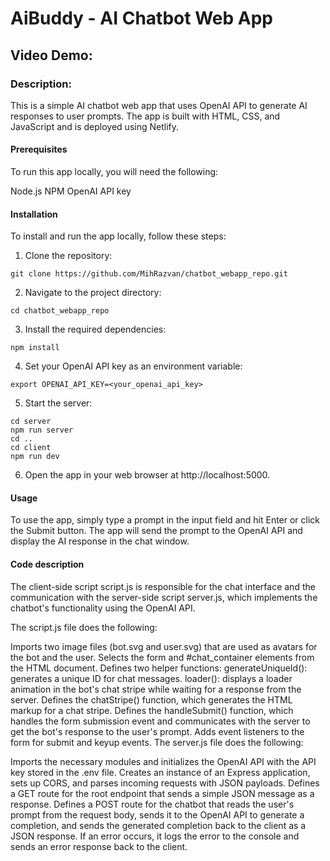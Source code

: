 # AiBuddy - AI Chatbot Web App

## Video Demo:  <URL HERE>

### Description:
This is a simple AI chatbot web app that uses OpenAI API to generate AI responses to user prompts. The app is built with HTML, CSS, and JavaScript and is deployed using Netlify.

#### Prerequisites
To run this app locally, you will need the following:

Node.js
NPM
OpenAI API key

#### Installation
To install and run the app locally, follow these steps:

1. Clone the repository:
```
git clone https://github.com/MihRazvan/chatbot_webapp_repo.git
```

2. Navigate to the project directory:
```
cd chatbot_webapp_repo
```

3. Install the required dependencies:
```
npm install
```

4. Set your OpenAI API key as an environment variable:
```
export OPENAI_API_KEY=<your_openai_api_key>
```

5. Start the server:
```
cd server
npm run server
cd ..
cd client
npm run dev
```
6. Open the app in your web browser at http://localhost:5000.

#### Usage
To use the app, simply type a prompt in the input field and hit Enter or click the Submit button. The app will send the prompt to the OpenAI API and display the AI response in the chat window.

#### Code description
The client-side script script.js is responsible for the chat interface and the communication with the server-side script server.js, which implements the chatbot's functionality using the OpenAI API.

The script.js file does the following:

Imports two image files (bot.svg and user.svg) that are used as avatars for the bot and the user.
Selects the form and #chat_container elements from the HTML document.
Defines two helper functions:
generateUniqueId(): generates a unique ID for chat messages.
loader(): displays a loader animation in the bot's chat stripe while waiting for a response from the server.
Defines the chatStripe() function, which generates the HTML markup for a chat stripe.
Defines the handleSubmit() function, which handles the form submission event and communicates with the server to get the bot's response to the user's prompt.
Adds event listeners to the form for submit and keyup events.
The server.js file does the following:

Imports the necessary modules and initializes the OpenAI API with the API key stored in the .env file.
Creates an instance of an Express application, sets up CORS, and parses incoming requests with JSON payloads.
Defines a GET route for the root endpoint that sends a simple JSON message as a response.
Defines a POST route for the chatbot that reads the user's prompt from the request body, sends it to the OpenAI API to generate a completion, and sends the generated completion back to the client as a JSON response. If an error occurs, it logs the error to the console and sends an error response back to the client.


